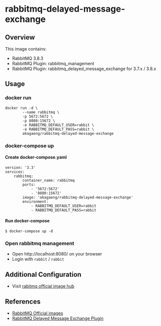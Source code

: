 # rabbitmq-delayed-message-exchange

## Overview

This image contains:
* RabbitMQ 3.8.3
* RabbitMQ Plugin: rabbitmq_management
* RabbitMQ Plugin: rabbitmq_delayed_message_exchange for 3.7.x / 3.8.x

## Usage
### docker run

```
docker run -d \
        --name rabbitmq \
        -p 5672:5672 \
        -p 8080:15672 \
        -e RABBITMQ_DEFAULT_USER=rabbit \
        -e RABBITMQ_DEFAULT_PASS=rabbit \
        akagaeng/rabbitmq-delayed-message-exchange
```

### docker-compose up

#### Create docker-compose.yaml

```
version: '3.3'
services:
    rabbitmq:
        container_name: rabbitmq
        ports:
            - '5672:5672'
            - '8080:15672'
        image: 'akagaeng/rabbitmq-delayed-message-exchange'
        environment:
            - RABBITMQ_DEFAULT_USER=rabbit
            - RABBITMQ_DEFAULT_PASS=rabbit
```

#### Run docker-compose

```
$ docker-compose up -d
```

### Open rabbitmq management

- Open http://localhost:8080/ on your browser
- Login with `rabbit` / `rabbit`

## Additional Configuration
- Visit [rabitmq official image hub](https://hub.docker.com/_/rabbitmq) 


## References
* [RabbitMQ Official images](https://hub.docker.com/_/rabbitmq)
* [RabbitMQ Delayed Message Exchange Plugin](https://www.rabbitmq.com/community-plugins.html)
